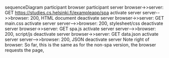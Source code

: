 sequenceDiagram
	participant browser
	participant server
browser->>server: GET  https://studies.cs.helsinki.fi/exampleapp/spa
activate server
server-->>browser: 200, HTML document
deactivate server
browser->>server: GET main.css
activate server
server-->>browser: 200, stylesheet/css
deactivate server
browser->>server: GET spa.js
activate server
server-->>browser: 200, script/js
deactivate server
browser->>server: GET data.json
activate server
server-->>browser: 200, JSON
deactivate server
Note right of browser: So far, this is the same as for the non-spa version, the browser requests the page, 